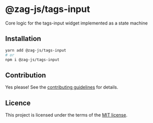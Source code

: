 # @zag-js/tags-input

Core logic for the tags-input widget implemented as a state machine

## Installation

```sh
yarn add @zag-js/tags-input
# or
npm i @zag-js/tags-input
```

## Contribution

Yes please! See the [contributing guidelines](https://github.com/chakra-ui/zag/blob/main/CONTRIBUTING.md) for details.

## Licence

This project is licensed under the terms of the [MIT license](https://github.com/chakra-ui/zag/blob/main/LICENSE).
